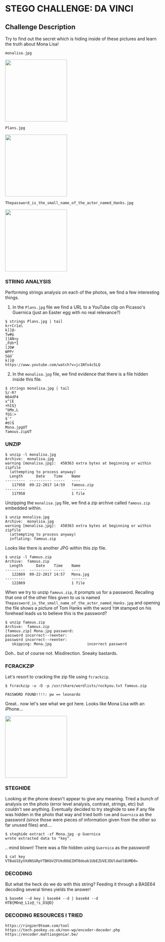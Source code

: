 # STEGO CHALLENGE: DA VINCI

## Challenge Description
Try to find out the secret which is hiding inside of these pictures and learn
the truth about Mona Lisa!

```
monalisa.jpg
```
<img src="https://github.com/fortyfunbobby/security-projects/blob/master/hackthebox/stego/davinci/monalisa.jpg" width=200px/>

```
Plans.jpg
```
<img src="https://github.com/fortyfunbobby/security-projects/blob/master/hackthebox/stego/davinci/Plans.jpg" width=200px/>

```
Thepassword_is_the_small_name_of_the_actor_named_Hanks.jpg
```
<img src="https://github.com/fortyfunbobby/security-projects/blob/master/hackthebox/stego/davinci/Thepassword_is_the_small_name_of_the_actor_named_Hanks.jpg" width=200px;/>


### STRING ANALYSIS

Performing strings analysis on each of the photos, we find a few interesting
things.

1. In the `Plans.jpg` file we find a URL to a YouTube clip on Picasso's
Guernica (just an Easter egg with no real relevance?)

```
$ strings Plans.jpg | tail
krrCr1a\
k]]@-
Tw#p
]]AN>y
,FUh*I
[JO#
WPPr
S&U`
k]]@
https://www.youtube.com/watch?v=jc1Nfx4c5LQ
```

2. In the `monalisa.jpg` file, we find evidence that there is a file hidden
inside this file.

```
$ strings monalisa.jpg | tail
S/-R?
N64dP4
x^[E
+hI$}
"bMe,L
fGS:>
$`"_
#d)$
Mona.jpgUT
famous.zipUT
```

### UNZIP

```
$ unzip -l monalisa.jpg 
Archive:  monalisa.jpg
warning [monalisa.jpg]:  450363 extra bytes at beginning or within zipfile
  (attempting to process anyway)
  Length      Date    Time    Name
---------  ---------- -----   ----
   117958  09-22-2017 14:59   famous.zip
---------                     -------
   117958                     1 file
```

Unzipping the `monalisa.jpg` file, we find a zip archive called `famous.zip`
embedded within.

```
$ unzip monalisa.jpg 
Archive:  monalisa.jpg
warning [monalisa.jpg]:  450363 extra bytes at beginning or within zipfile
  (attempting to process anyway)
  inflating: famous.zip           
```

Looks like there is another JPG within this zip file.

```
$ unzip -l famous.zip 
Archive:  famous.zip
  Length      Date    Time    Name
---------  ---------- -----   ----
   122869  09-22-2017 14:57   Mona.jpg
---------                     -------
   122869                     1 file
```

When we try to unzip `famous.zip`, it prompts us for a password. Recalling that
one of the other files given to us is named `Thepassword_is_the_small_name_of_the_actor_named_Hanks.jpg` and opening the file shows a picture of Tom Hanks with
the word `TOM` stamped on his forehead leads us to believe this is the password?

```
$ unzip famous.zip 
Archive:  famous.zip
[famous.zip] Mona.jpg password: 
password incorrect--reenter: 
password incorrect--reenter: 
   skipping: Mona.jpg                incorrect password
```

Doh.. but of course not. Misdirection. Sneaky bastards.

### FCRACKZIP

Let's resort to cracking the zip file using `fcrackzip`.


```
$ fcrackzip -u -D -p /usr/share/wordlists/rockyou.txt famous.zip 

PASSWORD FOUND!!!!: pw == leonardo
```

Great.. now let's see what we got here. Looks like Mona Lisa with an iPhone...

<img src="https://github.com/fortyfunbobby/security-projects/blob/master/hackthebox/stego/davinci/Mona.jpg" width=200px/>


### STEGHIDE

Looking at the phone doesn't appear to give any meaning. Tried a bunch of
analysis on the photo (error level analysis, contrast, strings, etc) but
couldn't see anything. Eventually decided to try steghide to see if any file
was hidden in the photo that way and tried both `tom` and `Guernica` as the
password (since those were pieces of information given from the other so far
unused files) and....

```
$ steghide extract -sf Mona.jpg -p Guernica
wrote extracted data to "key".
```

.. mind blown! There was a file hidden using `Guernica` as the password!

```
$ cat key 
VTBaU1EyVXdNSGRpYTBKbVZFUkdObEZHT0doak1UbEZUVEJDUldaUlBUMD0=
```

### DECODING

But what the heck do we do with this string? Feeding it through a BASE64
decoding several times yields the answer!

```
$ base64 --d key | base64 --d | base64 --d
HTB{M0n@_L1z@_!s_D3@D}
```

### DECODING RESOURCES I TRIED

```
https://ringzer0team.com/tool
https://tech.pookey.co.uk/non-wp/encoder-decoder.php
https://encoder.mattiasgeniar.be/
```
